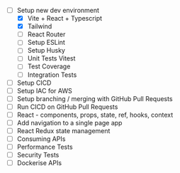 - [ ] Setup new dev environment
  - [x] Vite + React + Typescript
  - [x] Tailwind
  - [ ] React Router
  - [ ] Setup ESLint
  - [ ] Setup Husky
  - [ ] Unit Tests Vitest
  - [ ] Test Coverage
  - [ ] Integration Tests
- [ ] Setup CICD
- [ ] Setup IAC for AWS
- [ ] Setup branching / merging with GitHub Pull Requests
- [ ] Run CICD on GitHub Pull Requests
- [ ] React - components, props, state, ref, hooks, context
- [ ] Add navigation to a single page app
- [ ] React Redux state management
- [ ] Consuming APIs
- [ ] Performance Tests
- [ ] Security Tests
- [ ] Dockerise APIs
